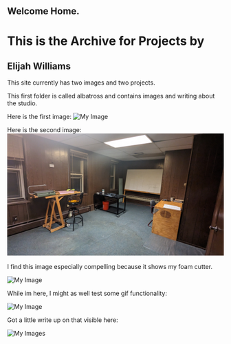## Welcome Home.
# This is the Archive for Projects by
## Elijah Williams  

This site currently has two images and two projects. 

This first folder is called albatross and contains images and writing about the studio. 

Here is the first image:
![My Image](projects/images/albatross1.jpg)

Here is the second image:
![My Image](projects/images/albatross/albatross1.jpg)

I find this image especially compelling because it shows my foam cutter.

![My Image](projects/images/albatross/albatross2.jpg)

While im here, I might as well test some gif functionality:

![My Image](projects/images/facadeGif.gif)

Got a little write up on that visible here:

![My Images](projects/images/facade)
